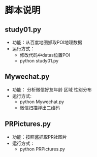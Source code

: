 # 脚本说明
## study01.py
- 功能：从百度地图抓取POI地理数据
- 运行方式：
	- 修改代码中datas位置POI
	- python study01.py

## Mywechat.py
- 功能： 分析微信好友年龄 区域 性别分布
- 运行方式:
	- python Mywechat.py
	- 微信扫描弹出二维码

## PRPictures.py
- 功能：按照酱抓取PR社图片
- 运行方式：
	- python PRPictures.py
